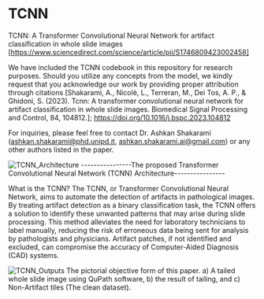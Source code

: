 # TCNN
TCNN: A Transformer Convolutional Neural Network for artifact classification in whole slide images [https://www.sciencedirect.com/science/article/pii/S1746809423002458]

We have included the TCNN codebook in this repository for research purposes. Should you utilize any concepts from the model, we kindly request that you acknowledge our work by providing proper attribution through citations [Shakarami, A., Nicolè, L., Terreran, M., Dei Tos, A. P., & Ghidoni, S. (2023). Tcnn: A transformer convolutional neural network for artifact classification in whole slide images. Biomedical Signal Processing and Control, 84, 104812.]; https://doi.org/10.1016/j.bspc.2023.104812

For inquiries, please feel free to contact Dr. Ashkan Shakarami (ashkan.shakarami@phd.unipd.it, ashkan.shakarami.ai@gmail.com) or any other authors listed in the paper.

![TCNN_Architecture](https://github.com/AshkanShakarami/TCNN/assets/101816571/918bdd8c-c72d-463d-ad6f-07f1085bfb4b)  ----------------The proposed Transformer Convolutional Neural Network (TCNN) Architecture----------------


What is the TCNN? The TCNN, or Transformer Convolutional Neural Network, aims to automate the detection of artifacts in pathological images. By treating artifact detection as a binary classification task, the TCNN offers a solution to identify these unwanted patterns that may arise during slide processing. This method alleviates the need for laboratory technicians to label manually, reducing the risk of erroneous data being sent for analysis by pathologists and physicians. Artifact patches, if not identified and excluded, can compromise the accuracy of Computer-Aided Diagnosis (CAD) systems.


![TCNN_Outputs](https://github.com/AshkanShakarami/TCNN/assets/101816571/859bcb1b-3190-48f7-924a-9c8922f4640b)
The pictorial objective form of this paper. a) A tailed whole slide image using QuPath software, b) the result of tailing, and c) Non-Artifact tiles (The clean dataset).

